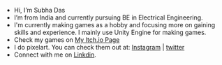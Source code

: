 -  Hi, I’m Subha Das
-  I’m from India and currently pursuing BE in Electrical Engineering.
-  I'm currently making games as a hobby and focusing more on gaining skills and experience. I mainly use Unity Engine for making games.
-  Check my games on [My Itch.io Page](https://ixalegames.itch.io)
-  I do pixelart. You can check them out at: [Instagram](https://instagram.com/ixalegames) | [twitter](https://twitter.com/ixalegames)
-  Connect with me on [Linkdin](https://www.linkedin.com/in/5ubh4d45/).
